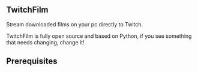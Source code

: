 ## TwitchFilm

Stream downloaded films on your pc directly to Twitch.

TwitchFilm is fully open source and based on Python, if you see something that needs changing, change it!

## Prerequisites
